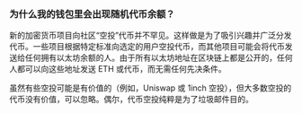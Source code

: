 ### 为什么我的钱包里会出现随机代币余额？

新的加密货币项目向社区“空投”代币并不罕见。这样做是为了吸引兴趣并广泛分发代币。一些项目根据特定标准向选定的用户空投代币，而其他项目可能会将代币发送给任何拥有以太坊余额的人。由于所有以太坊地址在区块链上都是公开的，任何人都可以向这些地址发送 ETH 或代币，而无需任何先决条件。

虽然有些空投可能是有价值的（例如，Uniswap 或 1inch 空投），但大多数空投的代币没有价值，可以忽略。偶尔，代币空投纯粹是为了垃圾邮件目的。